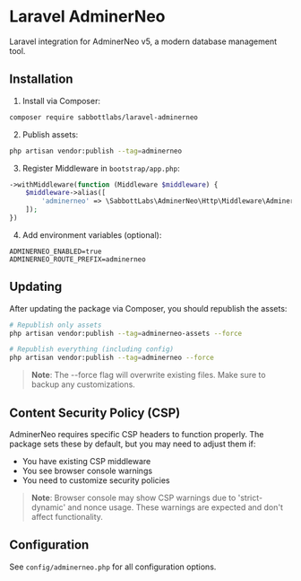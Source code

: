 # Laravel AdminerNeo

Laravel integration for AdminerNeo v5, a modern database management tool.

## Installation

1. Install via Composer:
```bash
composer require sabbottlabs/laravel-adminerneo
```

2. Publish assets:
```bash
php artisan vendor:publish --tag=adminerneo
```

3. Register Middleware in `bootstrap/app.php`:
```php
->withMiddleware(function (Middleware $middleware) {
    $middleware->alias([
        'adminerneo' => \SabbottLabs\AdminerNeo\Http\Middleware\AdminerNeoMiddleware::class,
    ]);
})
```

4. Add environment variables (optional):
```env
ADMINERNEO_ENABLED=true
ADMINERNEO_ROUTE_PREFIX=adminerneo
```

## Updating

After updating the package via Composer, you should republish the assets:

```bash
# Republish only assets
php artisan vendor:publish --tag=adminerneo-assets --force

# Republish everything (including config)
php artisan vendor:publish --tag=adminerneo --force
```

> **Note**: The --force flag will overwrite existing files. Make sure to backup any customizations.

## Content Security Policy (CSP)

AdminerNeo requires specific CSP headers to function properly. The package sets these by default, but you may need to adjust them if:

- You have existing CSP middleware
- You see browser console warnings
- You need to customize security policies

> **Note**: Browser console may show CSP warnings due to 'strict-dynamic' and nonce usage. These warnings are expected and don't affect functionality.

## Configuration

See `config/adminerneo.php` for all configuration options.
